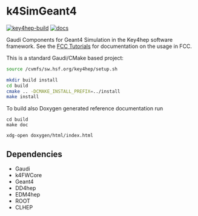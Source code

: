 # k4SimGeant4

[![key4hep-build](https://github.com/HEP-FCC/k4SimGeant4/actions/workflows/key4hep-build.yaml/badge.svg)](https://github.com/HEP-FCC/k4SimGeant4/actions/workflows/key4hep-build.yaml)
[![docs](https://github.com/HEP-FCC/k4SimGeant4/actions/workflows/docs.yml/badge.svg)](https://github.com/HEP-FCC/k4SimGeant4/actions/workflows/docs.yml)

Gaudi Components for Geant4 Simulation in the Key4hep software framework.
See the [FCC Tutorials](https://hep-fcc.github.io/fcc-tutorials/) for
documentation on the usage in FCC.

This is a standard Gaudi/CMake based project:
```sh
source /cvmfs/sw.hsf.org/key4hep/setup.sh

mkdir build install
cd build
cmake .. -DCMAKE_INSTALL_PREFIX=../install
make install
```

To build also Doxygen generated reference documentation run
```
cd build
make doc

xdg-open doxygen/html/index.html
```

## Dependencies

* Gaudi
* k4FWCore
* Geant4
* DD4hep
* EDM4hep
* ROOT
* CLHEP
